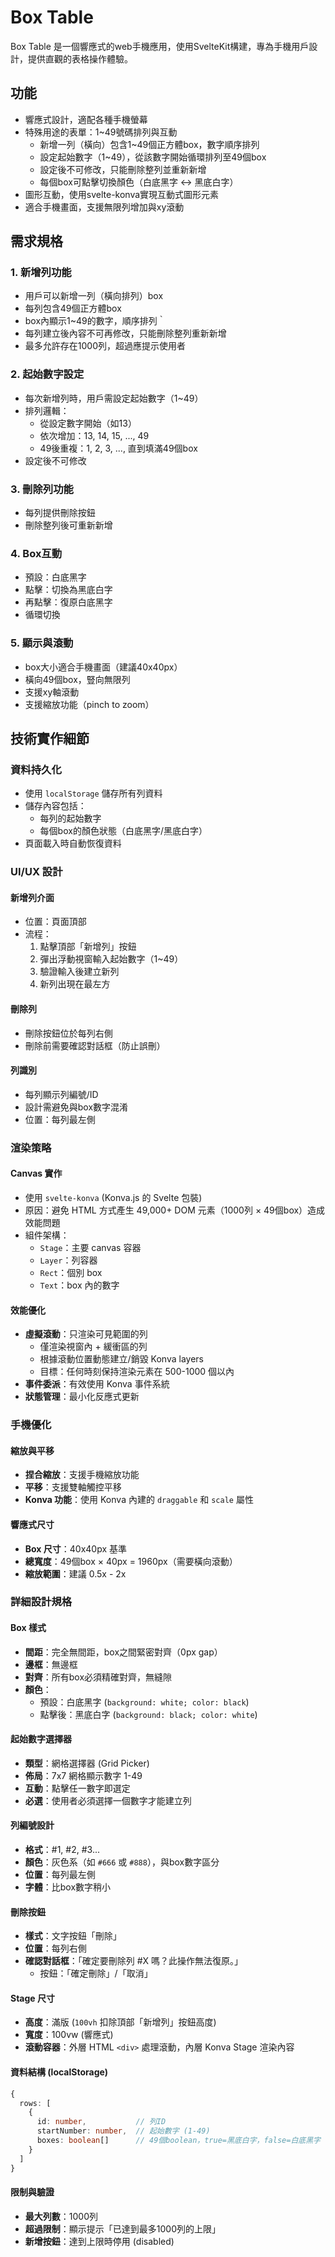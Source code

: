 # Box Table

Box Table 是一個響應式的web手機應用，使用SvelteKit構建，專為手機用戶設計，提供直觀的表格操作體驗。

## 功能

- 響應式設計，適配各種手機螢幕
- 特殊用途的表單：1~49號碼排列與互動
  - 新增一列（橫向）包含1~49個正方體box，數字順序排列
  - 設定起始數字（1~49），從該數字開始循環排列至49個box
  - 設定後不可修改，只能刪除整列並重新新增
  - 每個box可點擊切換顏色（白底黑字 ↔ 黑底白字）
- 圖形互動，使用svelte-konva實現互動式圖形元素
- 適合手機畫面，支援無限列增加與xy滾動

## 需求規格

### 1. 新增列功能

- 用戶可以新增一列（橫向排列）box
- 每列包含49個正方體box
- box內顯示1~49的數字，順序排列｀
- 每列建立後內容不可再修改，只能刪除整列重新新增
- 最多允許存在1000列，超過應提示使用者

### 2. 起始數字設定

- 每次新增列時，用戶需設定起始數字（1~49）
- 排列邏輯：
  - 從設定數字開始（如13）
  - 依次增加：13, 14, 15, ..., 49
  - 49後重複：1, 2, 3, ..., 直到填滿49個box
- 設定後不可修改

### 3. 刪除列功能

- 每列提供刪除按鈕
- 刪除整列後可重新新增

### 4. Box互動

- 預設：白底黑字
- 點擊：切換為黑底白字
- 再點擊：復原白底黑字
- 循環切換

### 5. 顯示與滾動

- box大小適合手機畫面（建議40x40px）
- 橫向49個box，豎向無限列
- 支援xy軸滾動
- 支援縮放功能（pinch to zoom）

## 技術實作細節

### 資料持久化

- 使用 `localStorage` 儲存所有列資料
- 儲存內容包括：
  - 每列的起始數字
  - 每個box的顏色狀態（白底黑字/黑底白字）
- 頁面載入時自動恢復資料

### UI/UX 設計

#### 新增列介面

- 位置：頁面頂部
- 流程：
  1. 點擊頂部「新增列」按鈕
  2. 彈出浮動視窗輸入起始數字（1~49）
  3. 驗證輸入後建立新列
  4. 新列出現在最左方

#### 刪除列

- 刪除按鈕位於每列右側
- 刪除前需要確認對話框（防止誤刪）

#### 列識別

- 每列顯示列編號/ID
- 設計需避免與box數字混淆
- 位置：每列最左側

### 渲染策略

#### Canvas 實作

- 使用 `svelte-konva` (Konva.js 的 Svelte 包裝)
- 原因：避免 HTML 方式產生 49,000+ DOM 元素（1000列 × 49個box）造成效能問題
- 組件架構：
  - `Stage`：主要 canvas 容器
  - `Layer`：列容器
  - `Rect`：個別 box
  - `Text`：box 內的數字

#### 效能優化

- **虛擬滾動**：只渲染可見範圍的列
  - 僅渲染視窗內 + 緩衝區的列
  - 根據滾動位置動態建立/銷毀 Konva layers
  - 目標：任何時刻保持渲染元素在 500-1000 個以內
- **事件委派**：有效使用 Konva 事件系統
- **狀態管理**：最小化反應式更新

### 手機優化

#### 縮放與平移

- **捏合縮放**：支援手機縮放功能
- **平移**：支援雙軸觸控平移
- **Konva 功能**：使用 Konva 內建的 `draggable` 和 `scale` 屬性

#### 響應式尺寸

- **Box 尺寸**：40x40px 基準
- **總寬度**：49個box × 40px = 1960px（需要橫向滾動）
- **縮放範圍**：建議 0.5x - 2x

### 詳細設計規格

#### Box 樣式

- **間距**：完全無間距，box之間緊密對齊（0px gap）
- **邊框**：無邊框
- **對齊**：所有box必須精確對齊，無縫隙
- **顏色**：
  - 預設：白底黑字 (`background: white; color: black`)
  - 點擊後：黑底白字 (`background: black; color: white`)

#### 起始數字選擇器

- **類型**：網格選擇器 (Grid Picker)
- **佈局**：7x7 網格顯示數字 1-49
- **互動**：點擊任一數字即選定
- **必選**：使用者必須選擇一個數字才能建立列

#### 列編號設計

- **格式**：#1, #2, #3...
- **顏色**：灰色系（如 `#666` 或 `#888`），與box數字區分
- **位置**：每列最左側
- **字體**：比box數字稍小

#### 刪除按鈕

- **樣式**：文字按鈕「刪除」
- **位置**：每列右側
- **確認對話框**：「確定要刪除列 #X 嗎？此操作無法復原。」
  - 按鈕：「確定刪除」/「取消」

#### Stage 尺寸

- **高度**：滿版 (`100vh` 扣除頂部「新增列」按鈕高度)
- **寬度**：100vw (響應式)
- **滾動容器**：外層 HTML `<div>` 處理滾動，內層 Konva Stage 渲染內容

#### 資料結構 (localStorage)

```typescript
{
  rows: [
    {
      id: number,           // 列ID
      startNumber: number,  // 起始數字 (1-49)
      boxes: boolean[]      // 49個boolean，true=黑底白字，false=白底黑字
    }
  ]
}
```

#### 限制與驗證

- **最大列數**：1000列
- **超過限制**：顯示提示「已達到最多1000列的上限」
- **新增按鈕**：達到上限時停用 (disabled)
